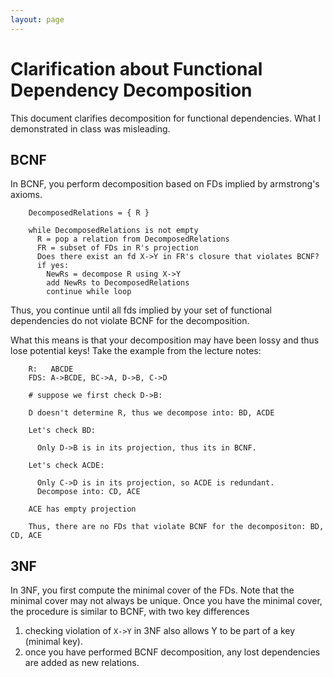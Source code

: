 ```yaml
---
layout: page
---
```


# Clarification about Functional Dependency Decomposition

This document clarifies decomposition for functional dependencies.  What I demonstrated in class was misleading.

## BCNF

In BCNF, you perform decomposition based on FDs implied by armstrong's axioms.

        DecomposedRelations = { R }

        while DecomposedRelations is not empty
          R = pop a relation from DecomposedRelations
          FR = subset of FDs in R's projection
          Does there exist an fd X->Y in FR's closure that violates BCNF?
          if yes:
            NewRs = decompose R using X->Y
            add NewRs to DecomposedRelations
            continue while loop


Thus, you continue until all fds implied by your set of functional dependencies do not violate BCNF for the decomposition.  

What this means is that your decomposition may have been lossy and thus lose potential keys!  Take the example from the lecture notes:

        R:   ABCDE
        FDS: A->BCDE, BC->A, D->B, C->D

        # suppose we first check D->B:

        D doesn't determine R, thus we decompose into: BD, ACDE

        Let's check BD:
        
          Only D->B is in its projection, thus its in BCNF.  
          
        Let's check ACDE:
        
          Only C->D is in its projection, so ACDE is redundant.
          Decompose into: CD, ACE

        ACE has empty projection

        Thus, there are no FDs that violate BCNF for the decompositon: BD, CD, ACE


## 3NF

In 3NF, you first compute the minimal cover of the FDs.  Note that the minimal cover may not always be unique.  Once you have the minimal cover, the procedure is similar to BCNF, with two key differences

1. checking violation of `X->Y` in 3NF also allows Y to be part of a key (minimal key).
2. once you have performed BCNF decomposition, any lost dependencies are added as new relations.
